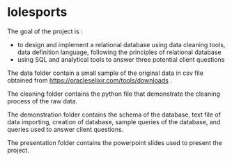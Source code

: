 # lolesports
The goal of the project is :
  - to design and implement a relational database using data cleaning tools, data definition language, following the principles of relational database
  - using SQL and analytical tools to answer three potential client questions

The data folder contain a small sample of the original data in csv file obtained from https://oracleselixir.com/tools/downloads .

The cleaning folder contains the python file that demonstrate the cleaning process of the raw data.

The demonstration folder contains the schema of the database, text file of data importing, creation of database, sample queries of the database, and queries used to answer client questions.

The presentation folder contains the powerpoint slides used to present the project.
